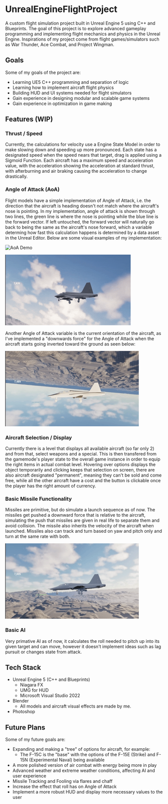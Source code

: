 # UnrealEngineFlightProject

A custom flight simulation project built in Unreal Engine 5 using C++ and Blueprints.
The goal of this project is to explore advanced gameplay programming and implementing flight mechanics and physics in the Unreal Engine.
Inspirations of my project come from flight games/simulators such as War Thunder, Ace Combat, and Project Wingman.

## Goals
Some of my goals of the project are:
- Learning UE5 C++ programming and separation of logic
- Learning how to implement aircraft flight physics
- Building HUD and UI systems needed for flight simulators
- Gain experience in designing modular and scalable game systems
- Gain experience in optimization in game making

## Features (WIP)

### Thrust / Speed
Currently, the calculations for velocity use a Engine State Model in order to make slowing down and speeding up more pronounced. Each state has a designated speed when the speed nears that target, drag is applied using a Sigmoid Function.
Each aircraft has a maximum speed and acceleration value, with the acceleration showing the acceleration at standard thrust, with afterburning and air braking causing the acceleration to change drastically.

### Angle of Attack (AoA)
Flight models have a simple implementation of Angle of Attack, i.e. the direction that the aircraft is heading doesn't not match where the aircraft's nose is pointing. In my implementation, angle of attack is shown through two lines,
the green line is where the nose is pointing while the blue line is the forward vector. If left untouched, the forward vector will naturally go back to being the same as the aircraft's nose forward, which a variable determing how fast this 
calculation happens is determined by a data asset in the Unreal Editor. Below are some visual examples of my implementation:

![AoA Demo](Gifs/AoA-Gif.gif)

![AoA Sideview Demo](Gifs/AoA-Angle2-Gif.gif)

Another Angle of Attack variable is the current orientation of the aircraft, as I've implemented a "downwards force" for the Angle of Attack when the aircraft starts going inverted toward the ground as seen below:

![AoA Gravity Demo](Gifs/Gravity-Gif.gif)

### Aircraft Selection / Display
Currently there is a level that displays all available aircraft (so far only 2) and from that, select weapons and a special. This is then transfered from the gamemode's player state to the overall game instance in order to equip the right 
items in actual combat level. Hovering over options displays the object temporarily and clicking keeps that selection on screen, there are also aircraft designated "permanent", meaning they can't be sold and come free, while all the other aircraft have a cost and the button is clickable once the player has the right amount of currency.

### Basic Missile Functionality
Missiles are primitive, but do simulate a launch sequence as of now. The missiles get pushed a downward force that is relative to the aircraft, simulating the push that missiles are given in real life to separate them and avoid collision.
The missile also inherits the velocity of the aircraft when launched. Missiles also can track and turn based on yaw and pitch only and turn at the same rate with both.

![Missile Launch Demo](Gifs/Missile-Gif.gif)

### Basic AI
Very primative AI as of now, it calculates the roll needed to pitch up into its given target and can move, however it doesn't implement ideas such as lag pursuit or changes state from attack.

## Tech Stack
- Unreal Engine 5 (C++ and Blueprints)
  - Niagara FX
  - UMG for HUD
  - Microsoft Visual Studio 2022
- Blender
  - All models and aircraft visual effects are made by me.
- Photoshop

## Future Plans
Some of my future goals are:
- Expanding and making a "tree" of options for aircraft, for example:
  - The F-15C is the "base" with the options of the F-15E (Strike) and F-15N (Experimental Naval) being available
- A more polished version of air combat with energy being more in play
- Advanced weather and extreme weather conditions, affecting AI and user experience
- Missile Tracking and Fooling via flares and chaff
- Increase the effect that roll has on Angle of Attack
- Implement a more robust HUD and display more necessary values to the user
